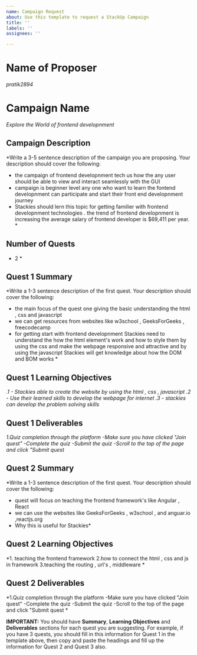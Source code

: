 ```yaml
---
name: Campaign Request
about: Use this template to request a StackUp Campaign
title: ''
labels: ''
assignees: ''

---
```


# Name of Proposer
*pratik2894*

# Campaign Name
*Explore the World of frontend developnment*

## Campaign Description
*Write a 3-5 sentence description of the campaign you are proposing. Your description should cover the following:
- the campaign of frontend developnment tech us how the any user should be able to view and interact seamlessly with the GUI 
- campaign is beginner level any one who want to learn the fontend developnment can participate and start their front end developnment journey 
- Stackies should lern this topic for getting familier with frontend developnment technologies . the trend of frontend developnment is increasing the average salary of frontend developer is $69,411 per year.  *

## Number of Quests
* 2 *

## Quest 1 Summary
*Write a 1-3 sentence description of the first quest. Your description should cover the following:
- the main focus of the quest one giving the basic understanding the html , css and javascript
- we can get resources from websites like w3school , GeeksForGeeks , freecodecamp
- for getting start with frontend developnment Stackies need to understand the how the html element's work and how to style them by using the css and make the webpage responsive and attractive and by using the javascript Stackies will get knowledge about how the DOM and BOM works  *

## Quest 1 Learning Objectives
*.1 - Stackies able to create the website by using the html , css , javascript 
 .2 - Use their learned skills to develop the webpage for internet 
.3 - stackies can develop the problem solving skills*

## Quest 1 Deliverables
*1.Quiz completion through the platform
-Make sure you have clicked "Join quest"
-Complete the quiz
-Submit the quiz
-Scroll to the top of the page and click "Submit quest*

## Quest 2 Summary
*Write a 1-3 sentence description of the first quest. Your description should cover the following:
- quest will focus on teaching the frontend framework's like Angular , React 
- we can use the websites like GeeksForGeeks , w3school , and anguar.io ,reactjs.org 
- Why this is useful for Stackies*

## Quest 2 Learning Objectives
*1. teaching the frontend framework 
 2.how to connect the html , css and js in framework
 3.teaching the routing , url's , middleware * 

## Quest 2 Deliverables
*1.Quiz completion through the platform
-Make sure you have clicked "Join quest"
-Complete the quiz
-Submit the quiz
-Scroll to the top of the page and click "Submit quest *


**IMPORTANT:** You should have **Summary**, **Learning Objectives** and **Deliverables** sections for each quest you are suggesting. For example, if you have 3 quests, you should fill in this information for Quest 1 in the template above, then copy and paste the headings and fill up the information for Quest 2 and Quest 3 also.

